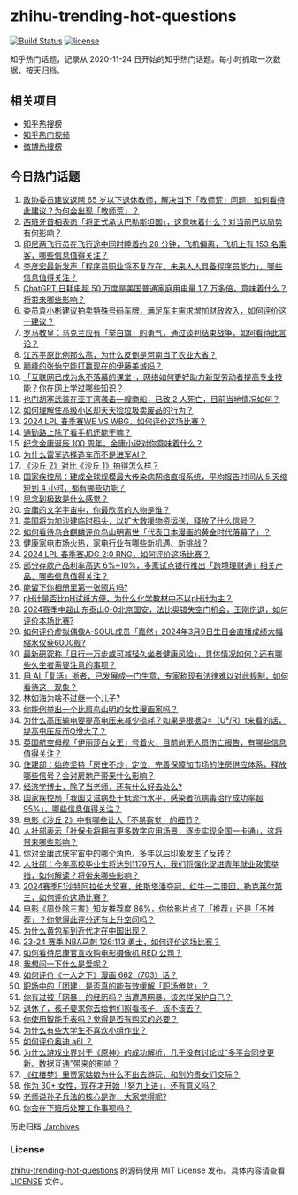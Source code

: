 # zhihu-trending-hot-questions

[![Build Status](https://github.com/justjavac/zhihu-trending-hot-questions/workflows/ci/badge.svg?branch=master)](https://github.com/justjavac/zhihu-trending-hot-questions/actions)
[![license](https://img.shields.io/github/license/justjavac/zhihu-trending-hot-questions)](https://github.com/justjavac/zhihu-trending-hot-questions/blob/master/LICENSE)

知乎热门话题，记录从 2020-11-24
日开始的知乎热门话题。每小时抓取一次数据，按天[归档](./archives)。

## 相关项目

- [知乎热搜榜](https://github.com/justjavac/zhihu-trending-top-search)
- [知乎热门视频](https://github.com/justjavac/zhihu-trending-hot-video)
- [微博热搜榜](https://github.com/justjavac/weibo-trending-hot-search)

## 今日热门话题

<!-- BEGIN -->
<!-- 最后更新时间 Mon Mar 11 2024 03:07:42 GMT+0800 (China Standard Time) -->

1. [政协委员建议返聘 65 岁以下退休教师，解决当下「教师荒」问题，如何看待此建议？为何会出现「教师荒」？](https://www.zhihu.com/question/647756172)
1. [西班牙首相表态「将正式承认巴勒斯坦国」，这意味着什么？对当前巴以局势有何影响？](https://www.zhihu.com/question/647903588)
1. [印尼两飞行员在飞行途中同时睡着约 28 分钟，飞机偏离，飞机上有 153 名乘客，哪些信息值得关注？](https://www.zhihu.com/question/647902190)
1. [李彦宏最新发声「程序员职业将不复存在，未来人人具备程序员能力」，哪些信息值得关注？](https://www.zhihu.com/question/647902218)
1. [ChatGPT 日耗电超 50 万度是美国普通家庭用电量 1.7 万多倍，意味着什么？将带来哪些影响？](https://www.zhihu.com/question/647926823)
1. [委员袁小彬建议拍卖特殊号码车牌，满足车主需求增加财政收入，如何评价这一建议？](https://www.zhihu.com/question/647938819)
1. [罗马教皇：乌克兰应有「举白旗」的勇气，通过谈判结束战争，如何看待此言论？](https://www.zhihu.com/question/647892128)
1. [江苏平原比例那么高，为什么反倒是河南当了农业大省？](https://www.zhihu.com/question/647447057)
1. [巅峰的张怡宁能打赢现在的伊藤美诚吗？](https://www.zhihu.com/question/356721490)
1. [「互联网已成为永不落幕的课堂」，网络如何更好助力新型劳动者提高专业技能？你在网上学过哪些知识？](https://www.zhihu.com/question/647862740)
1. [也门胡塞武装在亚丁湾袭击一艘商船，已致 2 人死亡，目前当地情况如何？](https://www.zhihu.com/question/647425448)
1. [如何理解住高级小区却天天捡垃圾卖废品的行为？](https://www.zhihu.com/question/371989228)
1. [2024 LPL 春季赛WE VS WBG，如何评价这场比赛？](https://www.zhihu.com/question/647918494)
1. [通勤路上除了看手机还能干嘛？](https://www.zhihu.com/question/644997248)
1. [纪念金庸诞辰 100 周年，金庸小说对你意味着什么？](https://www.zhihu.com/question/646787157)
1. [为什么雷军选择造车而不是进军AI？](https://www.zhihu.com/question/646883941)
1. [《沙丘 2》对比《沙丘 1》拍得怎么样？](https://www.zhihu.com/question/647212626)
1. [国家疾控局：建成全球规模最大传染病网络直报系统，平均报告时间从 5 天缩短到 4 小时，都有哪些功能？](https://www.zhihu.com/question/647744188)
1. [思念到极致是什么感觉？](https://www.zhihu.com/question/31914864)
1. [金庸的文学宇宙中，你最欣赏的人物是谁？](https://www.zhihu.com/question/646618963)
1. [美国将为加沙建临时码头，以扩大救援物资运送，释放了什么信号？](https://www.zhihu.com/question/647543624)
1. [如何看待乌合麒麟评价鸟山明离世「代表日本漫画的黄金时代落幕了」？](https://www.zhihu.com/question/647599785)
1. [健康家电市场火热，家电行业有哪些新机遇、新挑战？](https://www.zhihu.com/question/647555607)
1. [2024 LPL 春季赛JDG 2:0 RNG，如何评价这场比赛？](https://www.zhihu.com/question/647754318)
1. [部分存款产品利率高达 6%~10%，多家试点银行推出「跨境理财通」相关产品，哪些信息值得关注？](https://www.zhihu.com/question/647871470)
1. [能留下你相册里第一张照片吗?](https://www.zhihu.com/question/647709694)
1. [pH计是否比pH试纸方便，为什么化学教材中不以pH计为主？](https://www.zhihu.com/question/589837941)
1. [2024赛季中超山东泰山0-0北京国安，法比奥错失空门机会，王刚伤退，如何评价本场比赛?](https://www.zhihu.com/question/647798418)
1. [如何评价虚拟偶像A-SOUL成员「嘉然」2024年3月9日生日会直播成绩大幅缩水仅获6000舰?](https://www.zhihu.com/question/647804946)
1. [最新研究称「日行一万步或可减轻久坐者健康风险」，具体情况如何？还有哪些久坐者需要注意的事项？](https://www.zhihu.com/question/647854885)
1. [用 AI「复活」逝者，已发展成一门生意，专家称现有法律难以对此规制，如何看待这一现象？](https://www.zhihu.com/question/647882322)
1. [林如海为啥不过继一个儿子?](https://www.zhihu.com/question/403095506)
1. [你能例举出一个比肩鸟山明的女性漫画家吗？](https://www.zhihu.com/question/647666207)
1. [为什么高压输电要提高电压来减少损耗？如果是根据Q=（U²/R）t来看的话，提高电压反而Q增大了？](https://www.zhihu.com/question/518137426)
1. [英国航空母舰「伊丽莎白女王」号着火，目前尚无人员伤亡报告，有哪些信息值得关注？](https://www.zhihu.com/question/647875335)
1. [住建部：始终坚持「房住不炒」定位，完善保障加市场的住房供应体系，释放哪些信号？会对房地产带来什么影响？](https://www.zhihu.com/question/647743204)
1. [经济学博士，除了当老师，还有什么好去处么?](https://www.zhihu.com/question/503881757)
1. [国家疾控局「我国艾滋病处于低流行水平，感染者抗病毒治疗成功率超 95%」，哪些信息值得关注？](https://www.zhihu.com/question/647853713)
1. [电影《沙丘 2》中有哪些让人「不易察觉」的细节？](https://www.zhihu.com/question/647447024)
1. [人社部表示「社保卡将拥有更多数字应用场景，逐步实现全国一卡通」，这将带来哪些影响？](https://www.zhihu.com/question/647857057)
1. [你对金庸武侠宇宙中的哪个角色，多年以后印象发生了反转？](https://www.zhihu.com/question/646969403)
1. [人社部：今年高校毕业生将达到1179万人，我们将强化促进青年就业政策举措，如何解读？将带来哪些影响？](https://www.zhihu.com/question/647742966)
1. [2024赛季F1沙特阿拉伯大奖赛，维斯塔潘夺冠，红牛一二带回，勒克莱尔第三，如何评价这场比赛？](https://www.zhihu.com/question/647829888)
1. [电影《周处除三害》知友推荐度 86%，你给影片点了「推荐」还是「不推荐」？你觉得此评分还有上升空间吗？](https://www.zhihu.com/question/647042073)
1. [为什么黄包车到近代才在中国出现？](https://www.zhihu.com/question/646181161)
1. [23-24 赛季 NBA马刺 126:113 勇士，如何评价这场比赛？](https://www.zhihu.com/question/647864826)
1. [如何看待尼康官宣收购电影摄像机 RED 公司？](https://www.zhihu.com/question/647446891)
1. [我想问一下什么是爱呢？](https://www.zhihu.com/question/640807704)
1. [如何评价《一人之下》漫画 662（703）话？](https://www.zhihu.com/question/647497393)
1. [职场中的「团建」是否真的能有效缓解「职场倦怠」？](https://www.zhihu.com/question/646576385)
1. [你有过被「网暴」的经历吗？当遭遇网暴，该怎样保护自己？](https://www.zhihu.com/question/646639697)
1. [退休了，孩子要求你去给他们照看孩子，该不该去？](https://www.zhihu.com/question/646914596)
1. [你使用智能手表吗？觉得是否有购买的必要？](https://www.zhihu.com/question/637628717)
1. [为什么有些大学生不喜欢小组作业？](https://www.zhihu.com/question/642457628)
1. [如何评价奥迪 a6l ？](https://www.zhihu.com/question/641441787)
1. [为什么游戏业界对于《原神》的成功解析，几乎没有讨论过“多平台同步更新、数据互通”带来的影响？](https://www.zhihu.com/question/647433952)
1. [《红楼梦》里贾家姑娘为什么不出去游玩，和别的贵女们交际？](https://www.zhihu.com/question/647601636)
1. [作为 30+ 女性，现在才开始「努力上进」，还有意义吗？](https://www.zhihu.com/question/645945700)
1. [老师说孙子兵法的核心是诈，大家觉得呢?](https://www.zhihu.com/question/541378635)
1. [你会在下班后处理工作事项吗？](https://www.zhihu.com/question/639713511)

<!-- END -->

历史归档 [./archives](./archives)

### License

[zhihu-trending-hot-questions](https://github.com/justjavac/zhihu-trending-hot-questions)
的源码使用 MIT License 发布。具体内容请查看 [LICENSE](./LICENSE) 文件。
